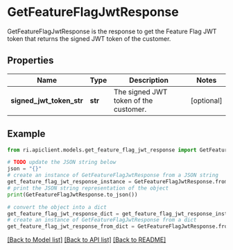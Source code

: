 # GetFeatureFlagJwtResponse

GetFeatureFlagJwtResponse is the response to get the Feature Flag JWT token that returns the signed JWT token of the customer.

## Properties

Name | Type | Description | Notes
------------ | ------------- | ------------- | -------------
**signed_jwt_token_str** | **str** | The signed JWT token of the customer. | [optional] 

## Example

```python
from ri.apiclient.models.get_feature_flag_jwt_response import GetFeatureFlagJwtResponse

# TODO update the JSON string below
json = "{}"
# create an instance of GetFeatureFlagJwtResponse from a JSON string
get_feature_flag_jwt_response_instance = GetFeatureFlagJwtResponse.from_json(json)
# print the JSON string representation of the object
print(GetFeatureFlagJwtResponse.to_json())

# convert the object into a dict
get_feature_flag_jwt_response_dict = get_feature_flag_jwt_response_instance.to_dict()
# create an instance of GetFeatureFlagJwtResponse from a dict
get_feature_flag_jwt_response_from_dict = GetFeatureFlagJwtResponse.from_dict(get_feature_flag_jwt_response_dict)
```
[[Back to Model list]](../README.md#documentation-for-models) [[Back to API list]](../README.md#documentation-for-api-endpoints) [[Back to README]](../README.md)

